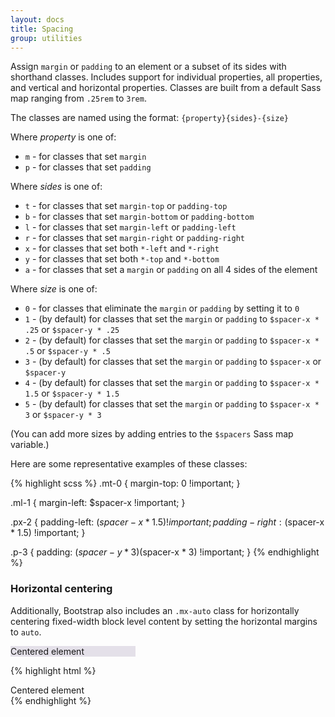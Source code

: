 ```yaml
---
layout: docs
title: Spacing
group: utilities
---
```


Assign `margin` or `padding` to an element or a subset of its sides with shorthand classes. Includes support for individual properties, all properties, and vertical and horizontal properties. Classes are built from a default Sass map ranging from `.25rem` to `3rem`.

The classes are named using the format: `{property}{sides}-{size}`

Where *property* is one of:

* `m` - for classes that set `margin`
* `p` - for classes that set `padding`

Where *sides* is one of:

* `t` - for classes that set `margin-top` or `padding-top`
* `b` - for classes that set `margin-bottom` or `padding-bottom`
* `l` - for classes that set `margin-left` or `padding-left`
* `r` - for classes that set `margin-right` or `padding-right`
* `x` - for classes that set both `*-left` and `*-right`
* `y` - for classes that set both `*-top` and `*-bottom`
* `a` - for classes that set a `margin` or `padding` on all 4 sides of the element

Where *size* is one of:

* `0` - for classes that eliminate the `margin` or `padding` by setting it to `0`
* `1` - (by default) for classes that set the `margin` or `padding` to `$spacer-x * .25` or `$spacer-y * .25`
* `2` - (by default) for classes that set the `margin` or `padding` to `$spacer-x * .5` or `$spacer-y * .5`
* `3` - (by default) for classes that set the `margin` or `padding` to `$spacer-x` or `$spacer-y`
* `4` - (by default) for classes that set the `margin` or `padding` to `$spacer-x * 1.5` or `$spacer-y * 1.5`
* `5` - (by default) for classes that set the `margin` or `padding` to `$spacer-x * 3` or `$spacer-y * 3`

(You can add more sizes by adding entries to the `$spacers` Sass map variable.)

Here are some representative examples of these classes:

{% highlight scss %}
.mt-0 {
  margin-top: 0 !important;
}

.ml-1 {
  margin-left: $spacer-x !important;
}

.px-2 {
  padding-left: ($spacer-x * 1.5) !important;
  padding-right: ($spacer-x * 1.5) !important;
}

.p-3 {
  padding: ($spacer-y * 3) ($spacer-x * 3) !important;
}
{% endhighlight %}

### Horizontal centering
Additionally, Bootstrap also includes an `.mx-auto` class for horizontally centering fixed-width block level content by setting the horizontal margins to `auto`.

<div class="bd-example">
  <div class="mx-auto" style="width: 200px; background-color: rgba(86,61,124,.15);">
    Centered element
  </div>
</div>

{% highlight html %}
<div class="mx-auto" style="width: 200px;">
  Centered element
</div>
{% endhighlight %}
